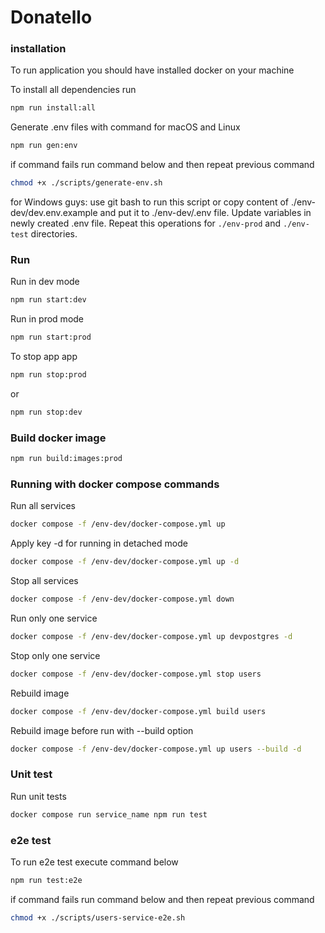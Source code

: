 # Donatello

### installation
To run application you should have installed docker on your machine

To install all dependencies run 
```bash
npm run install:all
```

Generate .env files with command for macOS and Linux
```bash
npm run gen:env
```
if command fails run command below and then repeat previous command
```bash
chmod +x ./scripts/generate-env.sh
```
for Windows guys: use git bash to run this script
or copy content of ./env-dev/dev.env.example and put it to ./env-dev/.env file.
Update variables in newly created .env file.
Repeat this operations for `./env-prod` and `./env-test` directories.

### Run
Run in dev mode
```bash
npm run start:dev
```

Run in prod mode
```bash
npm run start:prod
```

To stop app app
```bash
npm run stop:prod
```
or
```bash
npm run stop:dev
```

### Build docker image
```bash
npm run build:images:prod
```

### Running with docker compose commands
Run all services
```bash
docker compose -f /env-dev/docker-compose.yml up
```
Apply key -d for running in detached mode
```bash
docker compose -f /env-dev/docker-compose.yml up -d
```

Stop all services
```bash
docker compose -f /env-dev/docker-compose.yml down
```

Run only one service
```bash
docker compose -f /env-dev/docker-compose.yml up devpostgres -d
```

Stop only one service
```bash
docker compose -f /env-dev/docker-compose.yml stop users 
```

Rebuild image
```bash
docker compose -f /env-dev/docker-compose.yml build users
```

Rebuild image before run with --build option
```bash
docker compose -f /env-dev/docker-compose.yml up users --build -d
```

### Unit test
Run unit tests

```bash
docker compose run service_name npm run test
```

### e2e test
To run e2e test execute command below
```bash
npm run test:e2e
```
if command fails run command below and then repeat previous command
```bash
chmod +x ./scripts/users-service-e2e.sh
```


